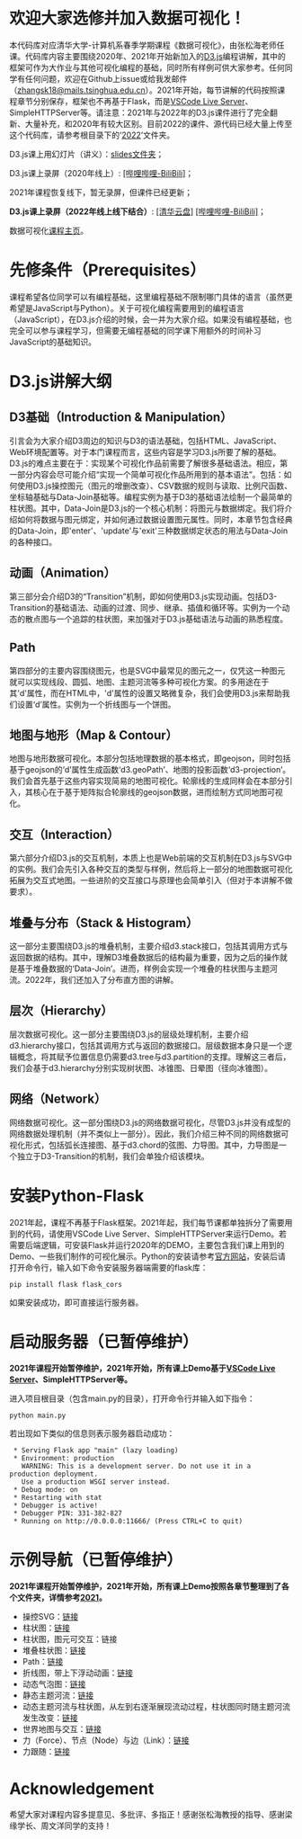 # 欢迎大家选修并加入数据可视化！
本代码库对应清华大学-计算机系春季学期课程《数据可视化》，由张松海老师任课。代码库内容主要围绕2020年、2021年开始新加入的[D3.js][d3web]编程讲解，其中的框架可作为大作业与其他可视化编程的基础，同时所有样例可供大家参考。任何同学有任何问题，欢迎在Github上issue或给我发邮件（zhangsk18@mails.tsinghua.edu.cn）。2021年开始，每节讲解的代码按照课程章节分别保存，框架也不再基于Flask，而是[VSCode Live Server][vscodeliveserver]、SimpleHTTPServer等。请注意：2021年与2022年的D3.js课件进行了完全翻新、大量补充，和2020年有较大区别。目前2022的课件、源代码已经大量上传至这个代码库，请参考根目录下的‘[2022][the2022]’文件夹。

D3.js课上用幻灯片（讲义）：[slides文件夹][theslides]；

D3.js课上录屏（2020年线上）: [[哔哩哔哩-BiliBili]][recordvideo]；

2021年课程恢复线下，暂无录屏，但课件已经更新；

**D3.js课上录屏（2022年线上线下结合）**: [[清华云盘]][tsinghuacloud2022] [[哔哩哔哩-BiliBili]][recordvideo2022]；

数据可视化[课程主页][coursevis]。

# 先修条件（Prerequisites）
课程希望各位同学可以有编程基础，这里编程基础不限制哪门具体的语言（虽然更希望是JavaScript与Python）。关于可视化编程需要用到的编程语言（JavaScript），在D3.js介绍的时候，会一并为大家介绍。如果没有编程基础，也完全可以参与课程学习，但需要无编程基础的同学课下用额外的时间补习JavaScript的基础知识。

# D3.js讲解大纲
## D3基础（Introduction & Manipulation）

引言会为大家介绍D3周边的知识与D3的语法基础，包括HTML、JavaScript、Web环境配置等。对于本门课程而言，这些内容是学习D3.js所要了解的基础。D3.js的难点主要在于：实现某个可视化作品前需要了解很多基础语法。相应，第一部分内容会尽可能介绍“实现一个简单可视化作品所用到的基本语法”。包括：如何使用D3.js操控图元（图元的增删改查）、CSV数据的规则与读取、比例尺函数、坐标轴基础与Data-Join基础等。编程实例为基于D3的基础语法绘制一个最简单的柱状图。其中，Data-Join是D3.js的一个核心机制：将图元与数据绑定。我们将介绍如何将数据与图元绑定，并如何通过数据设置图元属性。同时，本章节包含经典的Data-Join，即'enter'、'update'与'exit'三种数据绑定状态的用法与Data-Join的各种接口。

## 动画（Animation）

第三部分会介绍D3的“Transition”机制，即如何使用D3.js实现动画。包括D3-Transition的基础语法、动画的过渡、同步、继承、插值和循环等。实例为一个动态的散点图与一个追踪的柱状图，来加强对于D3.js基础语法与动画的熟悉程度。

## Path

第四部分的主要内容围绕<path>图元，也是SVG中最常见的图元之一，仅凭这一种图元就可以实现线段、圆弧、地图、主题河流等多种可视化方案。<path>的多用途在于其'd'属性，而在HTML中，'d'属性的设置又略微复杂，我们会使用D3.js来帮助我们设置‘d’属性。实例为一个折线图与一个饼图。

## 地图与地形（Map & Contour）

地图与地形数据可视化。本部分包括地理数据的基本格式，即geojson，同时包括基于geojson的‘d’属性生成函数‘d3.geoPath’、地图的投影函数‘d3-projection’。我们会首先基于这些内容实现简易的地图可视化。轮廓线的生成同样会在本部分引入，其核心在于基于矩阵拟合轮廓线的geojson数据，进而绘制方式同地图可视化。

## 交互（Interaction）

第六部分介绍D3.js的交互机制，本质上也是Web前端的交互机制在D3.js与SVG中的实例。我们会先引入各种交互的类型与样例，然后将上一部分的地图数据可视化拓展为交互式地图。一些进阶的交互接口与原理也会简单引入（但对于本讲解不做要求）。

## 堆叠与分布（Stack & Histogram）

这一部分主要围绕D3.js的堆叠机制，主要介绍d3.stack接口，包括其调用方式与返回数据的结构。其中，理解D3堆叠数据后的结构最为重要，因为之后的操作就是基于堆叠数据的‘Data-Join’。进而，样例会实现一个堆叠的柱状图与主题河流。2022年，我们还加入了分布直方图的讲解。

## 层次（Hierarchy）

层次数据可视化。这一部分主要围绕D3.js的层级处理机制，主要介绍d3.hierarchy接口，包括其调用方式与返回的数据接口。层级数据本身只是一个逻辑概念，将其赋予位置信息仍需要d3.tree与d3.partition的支撑。理解这三者后，我们会基于d3.hierarchy分别实现树状图、冰锥图、日晕图（径向冰锥图）。

## 网络（Network）

网络数据可视化。这一部分围绕D3.js的网络数据可视化，尽管D3.js并没有成型的网络数据处理机制（并不类似上一部分）。因此，我们介绍三种不同的网络数据可视化形式，包括弧长连接图、基于d3.chord的弦图、力导图。其中，力导图是一个独立于D3-Transition的机制，我们会单独介绍该模块。

# 安装Python-Flask
2021年起，课程不再基于Flask框架。2021年起，我们每节课都单独拆分了需要用到的代码，请使用VSCode Live Server、SimpleHTTPServer来运行Demo。若需要后端逻辑，可安装Flask并运行2020年的DEMO，主要包含我们课上用到的Demo、一些我们制作的可视化展示。Python的安装请参考[官方网站][pythonweb]，安装后请打开命令行，输入如下命令安装服务器端需要的flask库：
```
pip install flask flask_cors
```
如果安装成功，即可直接运行服务器。

# 启动服务器（已暂停维护）
   
**2021年课程开始暂停维护，2021年开始，所有课上Demo基于[VSCode Live Server][vscodeliveserver]、SimpleHTTPServer等。**

进入项目根目录（包含main.py的目录），打开命令行并输入如下指令：
```
python main.py
```
若出现如下类似的信息则表示服务器启动成功：
```
 * Serving Flask app "main" (lazy loading)
 * Environment: production
   WARNING: This is a development server. Do not use it in a production deployment.
   Use a production WSGI server instead.
 * Debug mode: on
 * Restarting with stat
 * Debugger is active!
 * Debugger PIN: 331-382-827
 * Running on http://0.0.0.0:11666/ (Press CTRL+C to quit)
```

# 示例导航（已暂停维护）

**2021年课程开始暂停维护，2021年开始，所有课上Demo按照各章节整理到了各个文件夹，详情参考[2021][the2021]。**
   
* 操控SVG：[链接][control]
* 柱状图：[链接][barchart1]
* 柱状图，图元可交互：链接
* 堆叠柱状图：[链接][stackbarchart]
* Path：[链接][htmlpath]
* 折线图，带上下浮动动画：[链接][linechart]
* 动态气泡图：[链接][scatter1]
* 静态主题河流：[链接][themeriver]
* 动态主题河流与柱状图，从左到右逐渐展现流动过程，柱状图同时随主题河流发生改变：[链接][themeriverlr]
* 世界地图与交互：[链接][mapinteract]
* 力（Force）、节点（Node）与边（Link）：[链接][force]
* 力跟随：[链接][force-following]

# Acknowledgement

希望大家对课程内容多提意见、多批评、多指正！感谢张松海教授的指导、感谢梁缘学长、周文洋同学的支持！

[tsinghuacloud2022]:https://cloud.tsinghua.edu.cn/d/9e17fcb867f549709a7a/
[control]:https://github.com/Shao-Kui/D3.js-Demos/blob/master/static/d3-tutorial/manipulation.html
[htmlpath]:https://github.com/Shao-Kui/D3.js-Demos/blob/master/static/html-tutorial/hello-path.html
[pythonweb]:https://www.python.org/
[theslides]:https://github.com/Shao-Kui/D3.js-Demos/tree/master/slides
[linechart]:https://github.com/Shao-Kui/D3.js-Demos/blob/master/static/lineChart.html
[scatter1]:https://github.com/Shao-Kui/D3.js-Demos/blob/master/static/d3-tutorial/scatter.html 
[mapinteract]:https://github.com/Shao-Kui/D3.js-Demos/blob/master/static/renderearth.html
[barchart1]:https://github.com/Shao-Kui/D3.js-Demos/blob/master/static/d3-tutorial/barchart.html
[themeriver]:https://github.com/Shao-Kui/D3.js-Demos/blob/master/static/themeriver.html
[themeriverlr]:https://github.com/Shao-Kui/D3.js-Demos/blob/master/static/themeriver-lr.html
[force]:https://github.com/Shao-Kui/D3.js-Demos/blob/master/static/force.html
[force-following]:https://github.com/Shao-Kui/D3.js-Demos/blob/master/static/force-following.html
[stackbarchart]:https://github.com/Shao-Kui/D3.js-Demos/blob/master/static/stackbarchart.html
[recordvideo]:https://www.bilibili.com/video/BV1HK411L72d
[recordvideo2022]:https://www.bilibili.com/video/BV1qg411X7bB
[d3web]:https://d3js.org/
[coursevis]:https://cg.cs.tsinghua.edu.cn/course/vis/
[the2021]:https://github.com/Shao-Kui/D3.js-Demos/tree/master/2021
[the2022]:https://github.com/Shao-Kui/D3.js-Demos/tree/master/2022
[vscodeliveserver]:https://marketplace.visualstudio.com/items?itemName=ritwickdey.LiveServer
